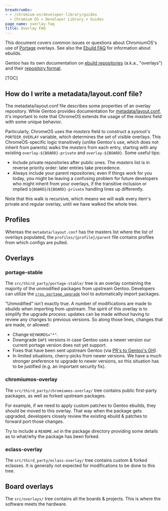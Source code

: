 ```yaml
---
breadcrumbs:
- - /chromium-os/developer-library/guides
  - Chromium OS > Developer Library > Guides
page_name: overlay-faq
title: Overlay FAQ
---
```


This document covers common issues or questions about ChromiumOS's use of
[Portage] overlays. See also the [Ebuild FAQ] for information about ebuilds.

Gentoo has its own documentation on [ebuild repositories] (a.k.a., "overlays")
and their [repository format].

[TOC]

## How do I write a metadata/layout.conf file?

The metadata/layout.conf file describes some properties of an overlay
repository. While Gentoo provides documentation for [metadata/layout.conf],
it's important to note that ChromeOS extends the usage of the _masters_ field
with some unique behavior.

Particularly, ChromeOS uses the _masters_ field to construct a sysroot's
`PORTDIR_OVERLAY` variable, which determines the set of visible overlays. This
ChromeOS-specific logic transitively (unlike Gentoo's use, which does not
inherit from parents) walks the _masters_ from each entry, starting with any
existing `overlay-${BOARD}-private` and `overlay-${BOARD}`. Some useful tips:

*   Include private repositories after public ones. The _masters_ list is in
    reverse priority order: later entries take precedence.
*   Always include your parent repositories; even if things work for you today,
    you might be leaving a confusing problem for future developers who might
    inherit from your overlays, if the transitive inclusion or implied
    `${BOARD}`/`${BOARD}-private` handling lines up differently.

Note that this walk is recursive, which means we will walk every item's private
and regular overlay, until we have walked the whole tree.

## Profiles

Whereas the `metadata/layout.conf` has the masters list where the list of
overlays populated, the `profiles/{profile}/parent` file contains profiles from
which configs are pulled.

## Overlays

### portage-stable

The `src/third_party/portage-stable/` tree is an overlay containing the majority
of the unmodified packages from upstream Gentoo.  Developers can utilize the
[`cros_portage_upgrade`](/chromium-os/developer-library/guides/portage/package-upgrade-process/) tool to automatically
import packages.

"Unmodified" isn't exactly true.  A number of modifications are made to ebuilds
when importing from upstream.  The spirit of this overlay is to simplify the
upgrade process: updates can be made without having to review any changes to
previous versions.  So along those lines, changes that are made, or allowed:

*   Change `KEYWORDS="*"`.
*   Downgrade `EAPI` versions in case Gentoo uses a newer version our current
    portage version does not yet support.
*   Fixes that have been sent upstream Gentoo
    (via [PR's to Gentoo's GH](https://github.com/gentoo/gentoo)).
*   In limited situations, cherry-picks from newer versions.  We have a much
    stronger preference to upgrade to newer versions, so this situation has to
    be justified (e.g. an important security fix).

### chromiumos-overlay

The `src/third_party/chromiumos-overlay/` tree contains public first-party
packages, as well as forked upstream packages.

For example, if we need to apply custom patches to Gentoo ebuilds, they should
be moved to this overlay.  That way when the package gets upgraded, developers
closely review the existing ebuild & patches to forward port those changes.

Try to include a `README.md` in the package directory providing some details as
to what/why the package has been forked.

### eclass-overlay

The `src/third_party/eclass-overlay/` tree contains custom & forked eclasses.
It is generally not expected for modifications to be done to this tree.

## Board overlays

The `src/overlays/` tree contains all the boards & projects.  This is where
the software meets the hardware.


[Portage]: https://wiki.gentoo.org/wiki/Portage
[Ebuild FAQ]: /chromium-os/developer-library/guides/portage/ebuild-faq/
[ebuild repositories]: https://wiki.gentoo.org/wiki/Ebuild_repository
[repository format]: https://wiki.gentoo.org/wiki/Repository_format
[metadata/layout.conf]: https://wiki.gentoo.org/wiki/Repository_format/metadata/layout.conf
